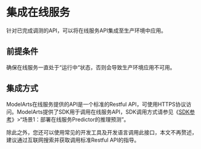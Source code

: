 # 集成在线服务<a name="modelarts_23_0338"></a>

针对已完成调测的API，可以将在线服务API集成至生产环境中应用。

## 前提条件<a name="section9194116174719"></a>

确保在线服务一直处于“运行中“状态，否则会导致生产环境应用不可用。

## 集成方式<a name="section141741467479"></a>

ModelArts在线服务提供的API是一个标准的Restful API，可使用HTTPS协议访问。ModelArts提供了SDK用于调用在线服务API，SDK调用方式请参见《[SDK参考](https://support.huaweicloud.com/sdkreference-modelarts/modelarts_04_0204.html)》\>“场景1：部署在线服务Predictor的推理预测”。

除此之外，您还可以使用常见的开发工具及开发语言调用此接口，本文不再赘述，建议通过互联网搜索并获取调用标准Restful API的指导。

